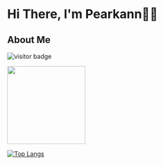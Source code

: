 # Hi There, I'm Pearkann🌸✨
## About Me

![visitor badge](https://visitor-badge.glitch.me/badge?page_id=jwenjian.visitorbadge&left_color=red&right_color=green&left_text=Hello%20Visitors)

<img height="180em" src="https://github-readme-stats.vercel.app/api?username=pearkann&show_icons=true&hide_border=true&&count_private=true&include_all_commits=true" />

[![Top Langs](https://github-readme-stats.vercel.app/api/top-langs/?username=pearkann&layout=compact)](https://github.com/anuraghazra/github-readme-stats)

<!--START_SECTION:waka-->
<!--END_SECTION:waka-->
